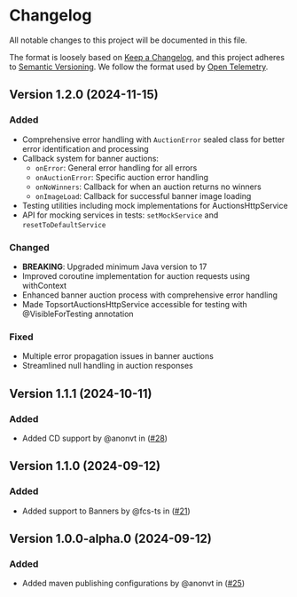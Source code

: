 # Changelog

All notable changes to this project will be documented in this file.

The format is loosely based on [Keep a Changelog](https://keepachangelog.com/en/1.0.0/),
and this project adheres to [Semantic Versioning](https://semver.org/spec/v2.0.0.html).
We follow the format used by [Open Telemetry](https://github.com/open-telemetry/opentelemetry-python/blob/main/CHANGELOG.md).

## Version 1.2.0 (2024-11-15)

### Added
- Comprehensive error handling with `AuctionError` sealed class for better error identification and processing
- Callback system for banner auctions:
  - `onError`: General error handling for all errors
  - `onAuctionError`: Specific auction error handling
  - `onNoWinners`: Callback for when an auction returns no winners
  - `onImageLoad`: Callback for successful banner image loading
- Testing utilities including mock implementations for AuctionsHttpService
- API for mocking services in tests: `setMockService` and `resetToDefaultService`

### Changed
- **BREAKING**: Upgraded minimum Java version to 17
- Improved coroutine implementation for auction requests using withContext
- Enhanced banner auction process with comprehensive error handling
- Made TopsortAuctionsHttpService accessible for testing with @VisibleForTesting annotation

### Fixed
- Multiple error propagation issues in banner auctions
- Streamlined null handling in auction responses

## Version 1.1.1 (2024-10-11)

### Added

- Added CD support by @anonvt in ([#28](https://github.com/Topsort/topsort.kt/pull/28))

## Version 1.1.0 (2024-09-12)

### Added

- Added support to Banners by @fcs-ts in ([#21](https://github.com/Topsort/topsort.kt/pull/21))

## Version 1.0.0-alpha.0 (2024-09-12)

### Added

- Added maven publishing configurations by @anonvt in ([#25](https://github.com/Topsort/topsort.kt/pull/25))
